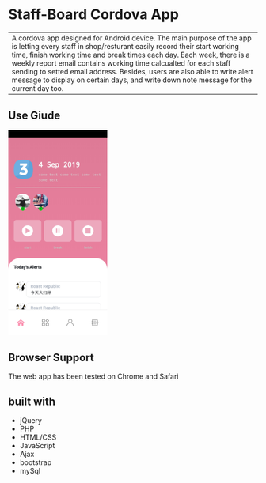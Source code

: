 # Staff-Board Cordova App
<table>
<tr>
<td>
A cordova app designed for Android device. The main purpose of the app is letting every staff in shop/resturant easily record their start working time, finish working time and break times each day. Each week, there is a weekly report email contains working time calcualted for each staff sending to setted email address.
Besides, users are also able to write alert message to display on certain days, and write down note message for the current day too.
</td>
</tr>
</table>

## Use Giude

<img src="https://github.com/ShawnXU0208/staff-board/blob/master/image/1.jpeg" alt="drawing" width="200"/>



## Browser Support
The web app has been tested on Chrome and Safari

## built with
- jQuery
- PHP
- HTML/CSS
- JavaScript
- Ajax
- bootstrap
- mySql

